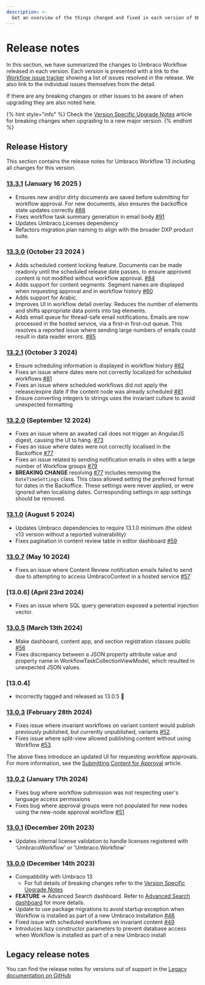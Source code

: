 ```yaml
---
description: >-
  Get an overview of the things changed and fixed in each version of Umbraco Workflow.
---
```


# Release notes

In this section, we have summarized the changes to Umbraco Workflow released in each version. Each version is presented with a link to the [Workflow issue tracker](https://github.com/umbraco/Umbraco.Workflow.Issues/issues) showing a list of issues resolved in the release. We also link to the individual issues themselves from the detail.

If there are any breaking changes or other issues to be aware of when upgrading they are also noted here.

{% hint style="info" %}
Check the [Version Specific Upgrade Notes](upgrading/version-specific.md) article for breaking changes when upgrading to a new major version.
{% endhint %}

## Release History

This section contains the release notes for Umbraco Workflow 13 including all changes for this version.

### [13.3.1](https://github.com/umbraco/Umbraco.Workflow.Issues/issues?q=is%3Aissue+is%3Aclosed+label%3Arelease%2F13.3.1) (January 16 2025 )
* Ensures new and/or dirty documents are saved before submitting for workflow approval. For new documents, also ensures the backoffice state updates correctly [#88](https://github.com/umbraco/Umbraco.Workflow.Issues/issues/88)
* Fixes workflow task summary generation in email body [#91](https://github.com/umbraco/Umbraco.Workflow.Issues/issues/91)
* Updates Umbraco.Licenses dependency
* Refactors migration plan naming to align with the broader DXP product suite.

### [13.3.0](https://github.com/umbraco/Umbraco.Workflow.Issues/issues?q=is%3Aissue+is%3Aclosed+label%3Arelease%2F13.3.0) (October 23 2024 )
* Adds scheduled content locking feature. Documents can be made readonly until the scheduled release date passes, to ensure approved content is not modified without workflow approval. [#84](https://github.com/umbraco/Umbraco.Workflow.Issues/issues/84)
* Adds support for content segments. Segment names are displayed when requesting approval and in workflow history [#60](https://github.com/umbraco/Umbraco.Workflow.Issues/issues/60)
* Adds support for Arabic.
* Improves UI in workflow detail overlay. Reduces the number of elements and shifts appropriate data points into tag elements.
* Adds email queue for thread-safe email notifications. Emails are now processed in the hosted service, via a first-in first-out queue. This resolves a reported issue where sending large numbers of emails could result in data reader errors. [#85](https://github.com/umbraco/Umbraco.Workflow.Issues/issues/85)

### [13.2.1](https://github.com/umbraco/Umbraco.Workflow.Issues/issues?q=is%3Aissue+is%3Aclosed+label%3Arelease%2F13.2.1) (October 3 2024)
* Ensure scheduling information is displayed in workflow history [#82](https://github.com/umbraco/Umbraco.Workflow.Issues/issues/82)
* Fixes an issue where dates were not correctly localized for scheduled workflows [#81](https://github.com/umbraco/Umbraco.Workflow.Issues/issues/81)
* Fixes an issue where scheduled workflows did not apply the release/expire date if the content node was already scheduled [#81](https://github.com/umbraco/Umbraco.Workflow.Issues/issues/80)
* Ensure converting integers to strings uses the invariant culture to avoid unexpected formatting

### [13.2.0](https://github.com/umbraco/Umbraco.Workflow.Issues/issues?q=is%3Aissue+is%3Aclosed+label%3Arelease%2F13.2.0) (September 12 2024)
* Fixes an issue where an awaited call does not trigger an AngularJS digest, causing the UI to hang. [#73](https://github.com/umbraco/Umbraco.Workflow.Issues/issues/73)
* Fixes an issue where dates were not correctly localised in the Backoffice [#77](https://github.com/umbraco/Umbraco.Workflow.Issues/issues/77)
* Fixes an issue related to sending notification emails in sites with a large number of Workflow groups [#79](https://github.com/umbraco/Umbraco.Workflow.Issues/issues/79)
* **BREAKING CHANGE** resolving [#77](https://github.com/umbraco/Umbraco.Workflow.Issues/issues/77) includes removing the `DateTimeSettings` class. This class allowed setting the preferred format for dates in the Backoffice. These settings were never applied, or were ignored when localising dates. Corresponding settings in app settings should be removed.

### [13.1.0](https://github.com/umbraco/Umbraco.Workflow.Issues/issues?q=is%3Aissue+is%3Aclosed+label%3Arelease%2F13.1.0) (August 5 2024)

* Updates Umbraco dependencies to require 13.1.0 minimum (the oldest v13 version without a reported vulnerability)
* Fixes pagination in content review table in editor dashboard [#59](https://github.com/umbraco/Umbraco.Workflow.Issues/issues/59)

### [13.0.7](https://github.com/umbraco/Umbraco.Workflow.Issues/issues?q=is%3Aissue+is%3Aclosed+label%3Arelease%2F13.0.7) (May 10 2024)

* Fixes an issue where Content Review notification emails failed to send due to attempting to access UmbracoContext in a hosted service [#57](https://github.com/umbraco/Umbraco.Workflow.Issues/issues/57)

### [13.0.6] (April 23rd 2024)

* Fixes an issue where SQL query generation exposed a potential injection vector.

### [13.0.5](https://github.com/umbraco/Umbraco.Workflow.Issues/issues?q=is%3Aissue+is%3Aclosed+label%3Arelease%2F13.0.4) (March 13th 2024)

* Make dashboard, content app, and section registration classes public [#56](https://github.com/umbraco/Umbraco.Workflow.Issues/issues/56)
* Fixes discrepancy between a JSON property attribute value and property name in WorkflowTaskCollectionViewModel, which resulted in unexpected JSON values.

### [13.0.4]

* Incorrectly tagged and released as 13.0.5 🤦

### [13.0.3](https://github.com/umbraco/Umbraco.Workflow.Issues/issues?q=is%3Aissue+is%3Aclosed+label%3Arelease%2F13.0.3) (February 28th 2024)

* Fixes issue where invariant workflows on variant content would publish previously published, but currently unpublished, variants [#52](https://github.com/umbraco/Umbraco.Workflow.Issues/issues/52).
* Fixes issue where split-view allowed publishing content without using Workflow [#53](https://github.com/umbraco/Umbraco.Workflow.Issues/issues/53).

The above fixes introduce an updated UI for requesting workflow approvals. For more information, see the [Submitting Content for Approval](./getting-started/submitting-changes.md) article.

### [13.0.2](https://github.com/umbraco/Umbraco.Workflow.Issues/issues?q=is%3Aissue+is%3Aclosed+label%3Arelease%2F13.0.2) (January 17th 2024)

* Fixes bug where workflow submission was not respecting user's language access permissions
* Fixes bug where approval groups were not populated for new nodes using the new-node approval workflow [#51](https://github.com/umbraco/Umbraco.Workflow.Issues/issues/51)

### [13.0.1](https://github.com/umbraco/Umbraco.Workflow.Issues/issues?q=is%3Aissue+is%3Aclosed+label%3Arelease%2F13.0.1) (December 20th 2023)

* Updates internal license validation to handle licenses registered with 'UmbracoWorkflow' or 'Umbraco.Workflow'

### [13.0.0](https://github.com/umbraco/Umbraco.Workflow.Issues/issues?q=is%3Aissue+is%3Aclosed+label%3Arelease%2F13.0.0) (December 14th 2023)

* Compatibility with Umbraco 13
  * For full details of breaking changes refer to the [Version Specific Upgrade Notes](upgrading/version-specific.md)
* **FEATURE** => Advanced Search dashboard. Refer to [Advanced Search dashboard](advanced-search/advanced-search-dashboard.md) for more details.
* Update to use package migrations to avoid startup exception when Workflow is installed as part of a new Umbraco installation [#48](https://github.com/umbraco/Umbraco.Workflow.Issues/issues/48)
* Fixed issue with scheduled workflows on invariant content [#49](https://github.com/umbraco/Umbraco.Workflow.Issues/issues/49)
* Introduces lazy constructor parameters to prevent database access when Workflow is installed as part of a new Umbraco install

## Legacy release notes

You can find the release notes for versions out of support in the [Legacy documentation on GitHub](https://github.com/umbraco/UmbracoDocs/blob/umbraco-eol-versions/11/umbraco-workflow/release-notes.md)
